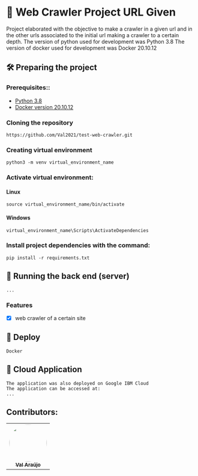 # 🚀 Web Crawler Project URL Given

Project elaborated with the objective to make a crawler in a given url and in the other urls associated to the initial url making a crawler to a certain depth.
The version of python used for development was Python 3.8
The version of docker used for development was Docker 20.10.12

## 🛠 Preparing the project
### Prerequisites::
- [Python 3.8](https://www.python.org/)
- [Docker version 20.10.12](https://www.docker.com/)

### Cloning the repository
    https://github.com/Val2021/test-web-crawler.git

### Creating virtual environment
    python3 -m venv virtual_environment_name

### Activate virtual environment:

#### Linux
    source virtual_environment_name/bin/activate

#### Windows
    virtual_environment_name\Scripts\ActivateDependencies

### Install project dependencies with the command:
    pip install -r requirements.txt


## 🎲 Running the back end (server)
    ...

### Features
- [x] web crawler of a certain site

## 🚀 Deploy
    Docker

## 🚀 Cloud Application
    The application was also deployed on Google IBM Cloud
    The application can be accessed at:
    ...

## Contributors:
<table>
  <tr>
    <td align="center">
        <a href="https://github.com/Val2021">
        <img style="border-radius: 50%;" src="https://avatars.githubusercontent.com/u/63678413?v=4" width="100px;" alt=""/>
        <br /><sub><b>Val Araújo</b></sub></a><br />
    </td>
  </tr>
</table>
